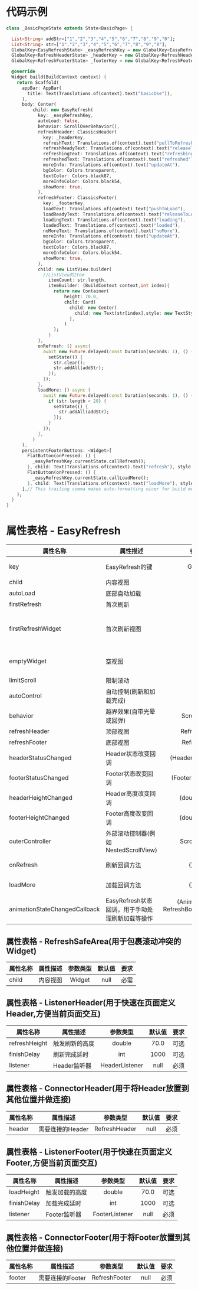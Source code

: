 # 代码示例
~~~dart
class _BasicPageState extends State<BasicPage> {

  List<String> addStr=["1","2","3","4","5","6","7","8","9","0"];
  List<String> str=["1","2","3","4","5","6","7","8","9","0"];
  GlobalKey<EasyRefreshState> _easyRefreshKey = new GlobalKey<EasyRefreshState>();
  GlobalKey<RefreshHeaderState> _headerKey = new GlobalKey<RefreshHeaderState>();
  GlobalKey<RefreshFooterState> _footerKey = new GlobalKey<RefreshFooterState>();

  @override
  Widget build(BuildContext context) {
    return Scaffold(
      appBar: AppBar(
        title: Text(Translations.of(context).text("basicUse")),
      ),
      body: Center(
          child: new EasyRefresh(
            key: _easyRefreshKey,
            autoLoad: false,
            behavior: ScrollOverBehavior(),
            refreshHeader: ClassicsHeader(
              key: _headerKey,
              refreshText: Translations.of(context).text("pullToRefresh"),
              refreshReadyText: Translations.of(context).text("releaseToRefresh"),
              refreshingText: Translations.of(context).text("refreshing") + "...",
              refreshedText: Translations.of(context).text("refreshed"),
              moreInfo: Translations.of(context).text("updateAt"),
              bgColor: Colors.transparent,
              textColor: Colors.black87,
              moreInfoColor: Colors.black54,
              showMore: true,
            ),
            refreshFooter: ClassicsFooter(
              key: _footerKey,
              loadText: Translations.of(context).text("pushToLoad"),
              loadReadyText: Translations.of(context).text("releaseToLoad"),
              loadingText: Translations.of(context).text("loading"),
              loadedText: Translations.of(context).text("loaded"),
              noMoreText: Translations.of(context).text("noMore"),
              moreInfo: Translations.of(context).text("updateAt"),
              bgColor: Colors.transparent,
              textColor: Colors.black87,
              moreInfoColor: Colors.black54,
              showMore: true,
            ),
            child: new ListView.builder(
              //ListView的Item
                itemCount: str.length,
                itemBuilder: (BuildContext context,int index){
                  return new Container(
                      height: 70.0,
                      child: Card(
                        child: new Center(
                          child: new Text(str[index],style: new TextStyle(fontSize: 18.0),),
                        ),
                      )
                  );
                }
            ),
            onRefresh: () async{
              await new Future.delayed(const Duration(seconds: 1), () {
                setState(() {
                  str.clear();
                  str.addAll(addStr);
                });
              });
            },
            loadMore: () async {
              await new Future.delayed(const Duration(seconds: 1), () {
                if (str.length < 20) {
                  setState(() {
                    str.addAll(addStr);
                  });
                }
              });
            },
          )
      ),
      persistentFooterButtons: <Widget>[
        FlatButton(onPressed: () {
          _easyRefreshKey.currentState.callRefresh();
        }, child: Text(Translations.of(context).text("refresh"), style: TextStyle(color: Colors.black))),
        FlatButton(onPressed: () {
          _easyRefreshKey.currentState.callLoadMore();
        }, child: Text(Translations.of(context).text("loadMore"), style: TextStyle(color: Colors.black)))
      ],// This trailing comma makes auto-formatting nicer for build methods.
    );
  }
}
~~~

# 属性表格 - EasyRefresh
| 属性名称     |     属性描述     | 参数类型 | 默认值  | 要求 |
|---------|--------------------------|:-----:|:-----:|:-----:|
| key | EasyRefresh的键     | GlobalKey<EasyRefreshState>  | null | 可选(用于手动触发加载和刷新) |
| child      | 内容视图     | Widget   |   null |  必需 |
| autoLoad | 底部自动加载     | bool  | false | 可选 |
| firstRefresh | 首次刷新     | bool |false | 可选 |
| firstRefreshWidget | 首次刷新视图     | Widget |null | 可选(为null时使用refreshHeader, 可以为RefreshHeader类型) |
| emptyWidget | 空视图     | Widget |null | 可选(当ScrollView的semanticChildCount为0时显示) |
| limitScroll | 限制滚动     | bool  | false | 可选 |
| autoControl | 自动控制(刷新和加载完成)     | bool  | true | 可选 |
| behavior | 越界效果(自带光晕或回弹)     | ScrollBehavior | RefreshBehavior | 可选 |
| refreshHeader | 顶部视图     | RefreshHeader | ClassicsHeader | 可选 |
| refreshFooter | 底部视图     | RefreshFooter | ClassicsFooter | 可选 |
| headerStatusChanged | Header状态改变回调     | (HeaderStatus) => void | null | 可选 |
| footerStatusChanged | Footer状态改变回调     | (FooterStatus) => void | null | 可选 |
| headerHeightChanged | Header高度改变回调     | (double) => void | null | 可选 |
| footerHeightChanged | Footer高度改变回调     | (double) => void | null | 可选 |
| outerController | 外部滚动控制器(例如NestedScrollView)     | ScrollController | null | 可选 |
| onRefresh | 刷新回调方法     | () => Void | null | 可选(为null时无法触发刷新) |
| loadMore | 加载回调方法     | () => Void | null | 可选(为null时无法触发加载) |
| animationStateChangedCallback | EasyRefresh状态回调，用于手动处理刷新加载等操作     | (AnimationStates, RefreshBoxDirectionStatus) => void     | null | 可选(不推荐使用) |

## 属性表格 - RefreshSafeArea(用于包裹滚动冲突的Widget)
| 属性名称     |     属性描述     | 参数类型 | 默认值  | 要求 |
|---------|--------------------------|:-----:|:-----:|:-----:|
| child      | 内容视图     | Widget   |   null |  必需 |

## 属性表格 - ListenerHeader(用于快速在页面定义Header,方便当前页面交互)
| 属性名称     |     属性描述     | 参数类型 | 默认值  | 要求 |
|---------|--------------------------|:-----:|:-----:|:-----:|
| refreshHeight      | 触发刷新的高度     | double   |   70.0 |  可选 |
| finishDelay      | 刷新完成延时     | int   |   1000 |  可选 |
| listener      | Header监听器     | HeaderListener   |   null |  必须 |

## 属性表格 - ConnectorHeader(用于将Header放置到其他位置并做连接)
| 属性名称     |     属性描述     | 参数类型 | 默认值  | 要求 |
|---------|--------------------------|:-----:|:-----:|:-----:|
| header      | 需要连接的Header     | RefreshHeader   |   null |  必须 |

## 属性表格 - ListenerFooter(用于快速在页面定义Footer,方便当前页面交互)
| 属性名称     |     属性描述     | 参数类型 | 默认值  | 要求 |
|---------|--------------------------|:-----:|:-----:|:-----:|
| loadHeight      | 触发加载的高度     | double   |   70.0 |  可选 |
| finishDelay      | 加载完成延时     | int   |   1000 |  可选 |
| listener      | Footer监听器     | FooterListener   |   null |  必须 |

## 属性表格 - ConnectorFooter(用于将Footer放置到其他位置并做连接)
| 属性名称     |     属性描述     | 参数类型 | 默认值  | 要求 |
|---------|--------------------------|:-----:|:-----:|:-----:|
| footer      | 需要连接的Footer     | RefreshFooter   |   null |  必须 |

